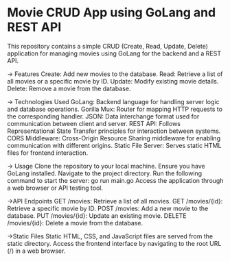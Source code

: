 # Movie CRUD App using GoLang and REST API
This repository contains a simple CRUD (Create, Read, Update, Delete) application for managing movies using GoLang for the backend and a REST API.

-> Features
Create: Add new movies to the database.
Read: Retrieve a list of all movies or a specific movie by ID.
Update: Modify existing movie details.
Delete: Remove a movie from the database.

-> Technologies Used
GoLang: Backend language for handling server logic and database operations.
Gorilla Mux: Router for mapping HTTP requests to the corresponding handler.
JSON: Data interchange format used for communication between client and server.
REST API: Follows Representational State Transfer principles for interaction between systems.
CORS Middleware: Cross-Origin Resource Sharing middleware for enabling communication with different origins.
Static File Server: Serves static HTML files for frontend interaction.

-> Usage
Clone the repository to your local machine.
Ensure you have GoLang installed.
Navigate to the project directory.
Run the following command to start the server:
go run main.go
Access the application through a web browser or API testing tool.

->API Endpoints
GET /movies: Retrieve a list of all movies.
GET /movies/{id}: Retrieve a specific movie by ID.
POST /movies: Add a new movie to the database.
PUT /movies/{id}: Update an existing movie.
DELETE /movies/{id}: Delete a movie from the database.

->Static Files
Static HTML, CSS, and JavaScript files are served from the static directory.
Access the frontend interface by navigating to the root URL (/) in a web browser.
